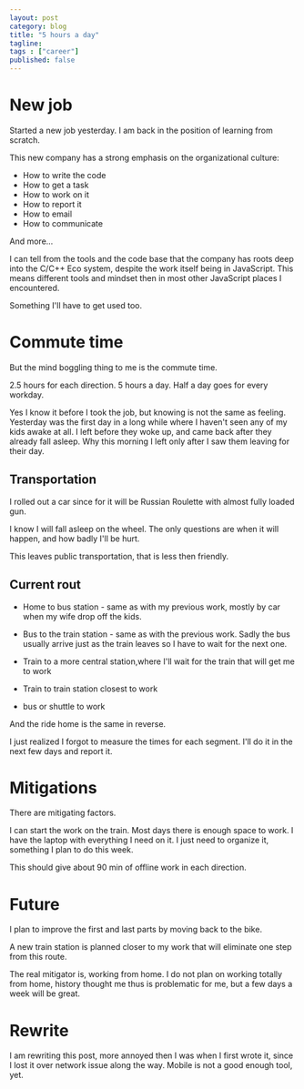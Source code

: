```yaml
---
layout: post 
category: blog
title: "5 hours a day"
tagline: 
tags : ["career"] 
published: false
---
```

# New job

Started a new job yesterday. I am back in the position of learning from scratch. 

This new company has a strong emphasis on the organizational culture: 

* How to write the code
* How to get a task
* How to work on it
* How to report it
* How to email
* How to communicate

And more... 

I can tell from the tools and the code base that the company has roots deep into the C/C++ Eco system, despite the work itself being in JavaScript. This means different tools and mindset then in most other JavaScript places I encountered. 

Something I'll have to get used too. 

# Commute time

But the mind boggling thing to me is the commute time. 

2.5 hours for each direction. 5 hours a day. Half a day goes for every workday. 

Yes I know it before I took the job, but knowing is not the same as feeling. 
Yesterday was the first day in a long while where I haven't seen any of my kids awake at all. I left before they woke up, and came back after they already fall asleep. 
Why this morning I left only after I saw them leaving for their day. 

## Transportation 

I rolled out a car since for it will be Russian Roulette with almost fully loaded gun. 

I know I will fall asleep on the wheel. The only questions are when it will happen, and how badly I'll be hurt. 

This leaves public transportation, that is less then friendly. 

## Current rout

* Home to bus station - same as with my previous work, mostly by car when my wife drop off the kids. 

* Bus to the train station - same as with the previous work. Sadly the bus usually arrive just as the train leaves so I have to wait for the next one. 

* Train to a more central station,where I'll wait for the train that will get me to work 

* Train to train station closest to work

* bus or shuttle to work

And the ride home is the same in reverse. 

I just realized I forgot to measure the times for each segment. I'll do it in the next few days and report it.

# Mitigations

There are mitigating factors. 

I can start the work on the train. Most days there is enough space to work. I have the laptop with everything I need on it. I just need to organize it, something I plan to do this week. 

This should give about 90 min of offline work in each direction. 

# Future 

I plan to improve the first and last parts by moving back to the bike. 

A new train station is planned closer to my work that will eliminate one step from this route.

The real mitigator is, working from home. 
I do not plan on working totally from home, history thought me thus is problematic for me, but a few days a week will be great.  

# Rewrite

I am rewriting this post, more annoyed then I was when I first wrote it, since I lost it over network issue along the way. 
Mobile is not a good enough tool, yet. 